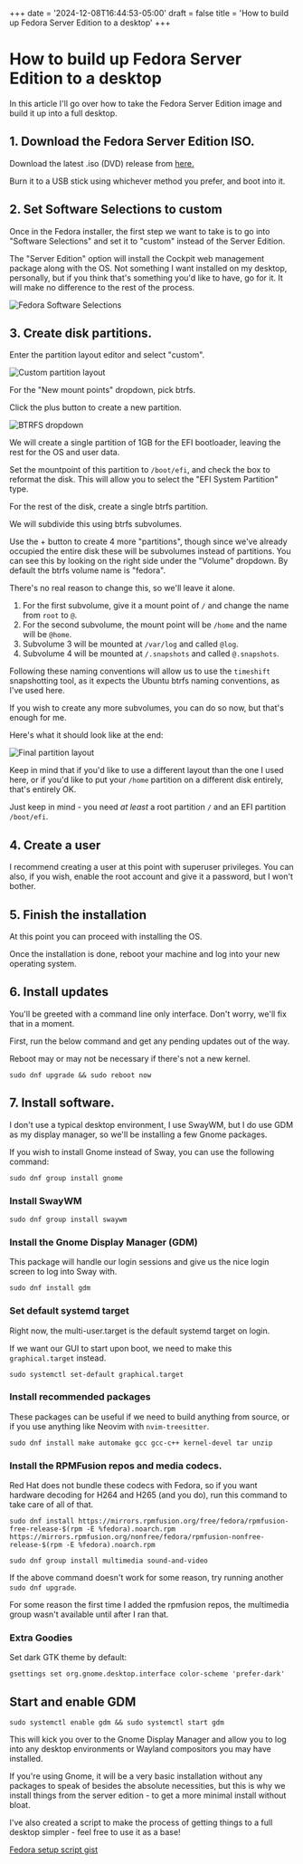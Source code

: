 +++
date = '2024-12-08T16:44:53-05:00'
draft = false
title = 'How to build up Fedora Server Edition to a desktop'
+++

# How to build up Fedora Server Edition to a desktop

In this article I'll go over how to take the Fedora Server Edition image and build it up into a full desktop.

## 1. Download the Fedora Server Edition ISO.

Download the latest .iso (DVD) release from [here.](https://fedoraproject.org/server/download)

Burn it to a USB stick using whichever method you prefer, and boot into it.

## 2. Set Software Selections to custom

Once in the Fedora installer, the first step we want to take is to go into "Software Selections" and set it to "custom" instead of the Server Edition.

The "Server Edition" option will install the Cockpit web management package along with the OS. Not something I want installed on my desktop, personally, but if you think that's something you'd like to have, go for it. It will make no difference to the rest of the process.

![Fedora Software Selections](images/fedora-software-selections.png)

## 3. Create disk partitions.

Enter the partition layout editor and select "custom".

![Custom partition layout](images/fedora-custom-part.png)

For the "New mount points" dropdown, pick btrfs.

Click the plus button to create a new partition.

![BTRFS dropdown](images/fedora-btrfs-drop.png)

We will create a single partition of 1GB for the EFI bootloader, leaving the rest for the OS and user data.

Set the mountpoint of this partition to `/boot/efi`, and check the box to reformat the disk.
This will allow you to select the "EFI System Partition" type.

For the rest of the disk, create a single btrfs partition.

We will subdivide this using btrfs subvolumes.

Use the + button to create 4 more "partitions", though since we've already occupied the entire disk these will be subvolumes instead of partitions. You can see this by looking on the right side under the "Volume" dropdown. By default the btrfs volume name is "fedora".

There's no real reason to change this, so we'll leave it alone.

1. For the first subvolume, give it a mount point of `/` and change the name from `root` to `@`. 
2. For the second subvolume, the mount point will be `/home` and the name will be `@home`.
3. Subvolume 3 will be mounted at `/var/log` and called `@log`.
4. Subvolume 4 will be mounted at `/.snapshots` and called `@.snapshots`.

Following these naming conventions will allow us to use the `timeshift` snapshotting tool, as it expects the Ubuntu btrfs naming conventions, as I've used here.

If you wish to create any more subvolumes, you can do so now, but that's enough for me.

Here's what it should look like at the end:

![Final partition layout](images/fedora-final-layout.png)

Keep in mind that if you'd like to use a different layout than the one I used here, or if you'd like to put your `/home` partition on a different disk entirely, that's entirely OK. 

Just keep in mind - you need *at least* a root partition `/` and an EFI partition `/boot/efi`.

## 4. Create a user

I recommend creating a user at this point with superuser privileges. You can also, if you wish, enable the root account and give it a password, but I won't bother.

## 5. Finish the installation

At this point you can proceed with installing the OS.

Once the installation is done, reboot your machine and log into your new operating system.

## 6. Install updates

You'll be greeted with a command line only interface. Don't worry, we'll fix that in a moment.

First, run the below command and get any pending updates out of the way.

Reboot may or may not be necessary if there's not a new kernel.

```
sudo dnf upgrade && sudo reboot now
```

## 7. Install software.

I don't use a typical desktop environment, I use SwayWM, but I do use GDM as my display manager, so we'll be installing a few Gnome packages.

If you wish to install Gnome instead of Sway, you can use the following command:

```
sudo dnf group install gnome
```

### Install SwayWM

```
sudo dnf group install swaywm
```

### Install the Gnome Display Manager (GDM)

This package will handle our login sessions and give us the nice login screen to log into Sway with.

```
sudo dnf install gdm
```

### Set default systemd target

Right now, the multi-user.target is the default systemd target on login.

If we want our GUI to start upon boot, we need to make this `graphical.target` instead.

```
sudo systemctl set-default graphical.target
```

### Install recommended packages

These packages can be useful if we need to build anything from source, or if you use anything like Neovim with `nvim-treesitter`.

```
sudo dnf install make automake gcc gcc-c++ kernel-devel tar unzip
```

### Install the RPMFusion repos and media codecs.

Red Hat does not bundle these codecs with Fedora, so if you want hardware decoding for H264 and H265 (and you do), run this command to take care of all of that.

```
sudo dnf install https://mirrors.rpmfusion.org/free/fedora/rpmfusion-free-release-$(rpm -E %fedora).noarch.rpm https://mirrors.rpmfusion.org/nonfree/fedora/rpmfusion-nonfree-release-$(rpm -E %fedora).noarch.rpm
```

```
sudo dnf group install multimedia sound-and-video
```

If the above command doesn't work for some reason, try running another `sudo dnf upgrade`.

For some reason the first time I added the rpmfusion repos, the multimedia group wasn't available until after I ran that.

### Extra Goodies

Set dark GTK theme by default:

```
gsettings set org.gnome.desktop.interface color-scheme 'prefer-dark'
```

## Start and enable GDM

```
sudo systemctl enable gdm && sudo systemctl start gdm
```

This will kick you over to the Gnome Display Manager and allow you to log into any desktop environments or Wayland compositors you may have installed.

If you're using Gnome, it will be a very basic installation without any packages to speak of besides the absolute necessities, but this is why we install things from the server edition - to get a more minimal install without bloat.

I've also created a script to make the process of getting things to a full desktop simpler - feel free to use it as a base!

[Fedora setup script gist](https://gist.github.com/BladeWDR/e9c4d794458ec7715133f25a4318ed4e)
